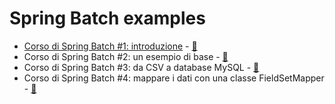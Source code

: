 # Spring Batch examples

* [Corso di Spring Batch #1: introduzione](https://www.emmecilab.net/blog/corso-spring-batch-1-introduzione) -  [:movie_camera:](https://youtu.be/zAroNue1l2c)
* Corso di Spring Batch #2: un esempio di base -  [:movie_camera:](https://youtu.be/LFQaeUDdrnY)
* Corso di Spring Batch #3: da CSV a database MySQL -  [:movie_camera:](https://youtu.be/gABIFdk5tUc)
* Corso di Spring Batch #4: mappare i dati con una classe FieldSetMapper -  [:movie_camera:](https://www.patreon.com/emmecilab)
